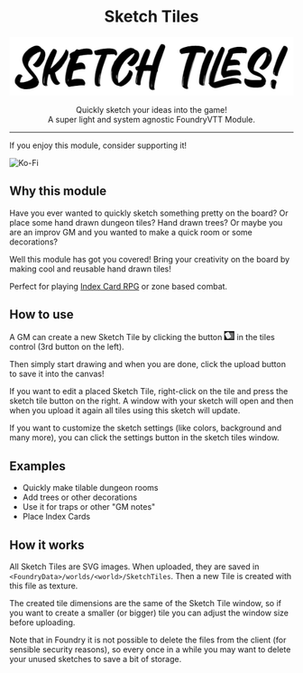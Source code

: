 <h1 align="center">
  Sketch Tiles
</h1>
<p align="center">
  <img src=".github/images/logo.png" width="720" />
</p>
<p align="center">
  Quickly sketch your ideas into the game!<br>
  A super light and system agnostic FoundryVTT Module.
</p>

<!--
<div style="display: flex; flex-direction: row; align-items: center; gap: 8px; justify-content: right" >
  <div style="height: fit-content; top: -5px; position: relative">Like the project?</div>
  <a href='https://ko-fi.com/supportkofi' target='_blank'><img height='35' style='border:0px;height:46px;' src='https://az743702.vo.msecnd.net/cdn/kofi3.png?v=0' border='0' alt='Buy Me a Coffee at ko-fi.com' /></a>
</div>
-->

<hr>
If you enjoy this module, consider supporting it! 

![Ko-Fi](https://img.shields.io/badge/Ko--fi-F16061?style=for-the-badge&logo=ko-fi&logoColor=white)

## Why this module
Have you ever wanted to quickly sketch something pretty on the board? Or place some hand drawn dungeon tiles?
Hand drawn trees? Or maybe you are an improv GM and you wanted to make a quick room or some decorations?

Well this module has got you covered! Bring your creativity on the board by making cool and reusable hand drawn tiles!

Perfect for playing [Index Card RPG](https://github.com/ClipplerBlood/icrpgme) or zone based combat.

## How to use
A GM can create a new Sketch Tile by clicking the button <img height=16 src=".github/images/st-icon.png"> in the tiles control (3rd button on the left).

Then simply start drawing and when you are done, click the upload button to save it into the canvas!

If you want to edit a placed Sketch Tile, right-click on the tile and press the sketch tile button on the right.
A window with your sketch will open and then when you upload it again all tiles using this sketch will update.

If you want to customize the sketch settings (like colors, background and many more), you can click the settings button in the sketch tiles window.

## Examples
- Quickly make tilable dungeon rooms
- Add trees or other decorations
- Use it for traps or other "GM notes"
- Place Index Cards


## How it works
All Sketch Tiles are SVG images. When uploaded, they are saved in `<FoundryData>/worlds/<world>/SketchTiles`. Then a new Tile is created with this file as texture.

The created tile dimensions are the same of the Sketch Tile window, so if you want to create a smaller (or bigger) tile
you can adjust the window size before uploading.

Note that in Foundry it is not possible to delete the files from the client (for sensible security reasons), so every once in a while you may want to delete your unused sketches to save a bit of storage.






